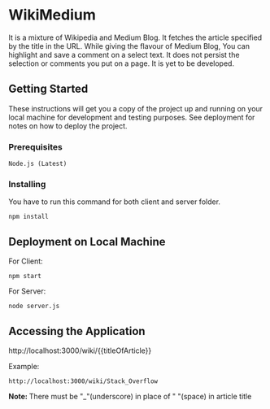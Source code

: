 # WikiMedium

It is a mixture of Wikipedia and Medium Blog. It fetches the article specified by the title in the URL.
While giving the flavour of Medium Blog, You can highlight and save a comment on a select text.
It does not persist the selection or comments you put on a page. It is yet to be developed.

## Getting Started

These instructions will get you a copy of the project up and running on your local machine for development and testing purposes. See deployment for notes on how to deploy the project.

### Prerequisites

```
Node.js (Latest)
```

### Installing

You have to run this command for both client and server folder.
```
npm install
```

## Deployment on Local Machine

For Client:
```
npm start
```

For Server: 
```
node server.js
```

## Accessing the Application

http://localhost:3000/wiki/{{titleOfArticle}}

Example:
```
http://localhost:3000/wiki/Stack_Overflow
```

<b>Note: </b> There must be "_"(underscore) in place of " "(space) in article title
